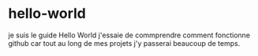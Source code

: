 # hello-world
je suis le guide Hello World
j'essaie de commprendre comment fonctionne github car tout au long de mes projets j'y passerai beaucoup de temps.

